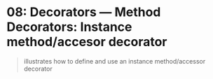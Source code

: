 # 08: Decorators &mdash; Method Decorators: Instance method/accesor decorator
> illustrates how to define and use an instance method/accessor decorator
